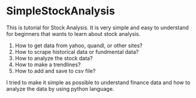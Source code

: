 # SimpleStockAnalysis

This is tutorial for Stock Analysis. It is very simple and easy to understand for beginners that wants to learn about stock analysis.

1. How to get data from yahoo, quandl, or other sites?
2. How to scrape historical data or fundmental data?
3. How to analyze the stock data?
4. How to make a trendlines?
5. How to add and save to csv file?

I tried to make it simple as possible to understand finance data and how to analyze the data by using python language.

